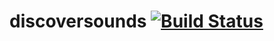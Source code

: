 # discoversounds [![Build Status](https://travis-ci.org/dvrylc/discoversounds-v1.svg?branch=master)](https://travis-ci.org/dvrylc/discoversounds-v1)
